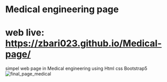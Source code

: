 # Medical engineering page
# web live: https://zbari023.github.io/Medical-page/
simpel web page in Medical engineering using Html css Bootstrap5
![final_page_medical](https://user-images.githubusercontent.com/120318142/211174657-8f43db30-b13f-47a3-8f3c-312f0a76a1f5.png)
